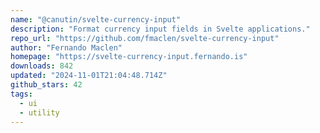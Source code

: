 ```yaml
---
name: "@canutin/svelte-currency-input"
description: "Format currency input fields in Svelte applications."
repo_url: "https://github.com/fmaclen/svelte-currency-input"
author: "Fernando Maclen"
homepage: "https://svelte-currency-input.fernando.is"
downloads: 842
updated: "2024-11-01T21:04:48.714Z"
github_stars: 42
tags: 
  - ui
  - utility
---
```

